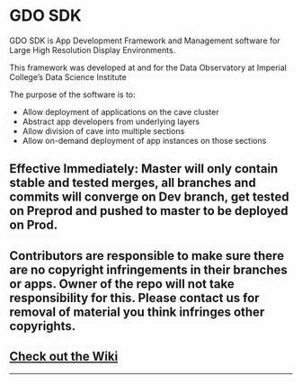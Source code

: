 # GDO SDK 

GDO SDK is App Development Framework and Management software for Large High Resolution Display Environments.

This framework was developed at and for the Data Observatory at Imperial College’s Data Science Institute

The purpose of the software is to:

* Allow deployment of applications on the cave cluster
* Abstract app developers from underlying layers
* Allow division of cave into multiple sections
* Allow on-demand deployment of app instances on those sections

## Effective Immediately: Master will only contain stable and tested merges, all branches and commits will converge on Dev branch, get tested on Preprod and pushed to master to be deployed on Prod.

## Contributors are responsible to make sure there are no copyright infringements in their branches or apps. Owner of the repo will not take responsibility for this. Please contact us for removal of material you think infringes other copyrights.

## [Check out the Wiki](https://wiki.imperial.ac.uk/display/DG/Home)




***
